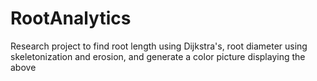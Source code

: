 # RootAnalytics
Research project to find root length using Dijkstra's, root diameter using skeletonization and erosion, and generate a color picture displaying the above 

